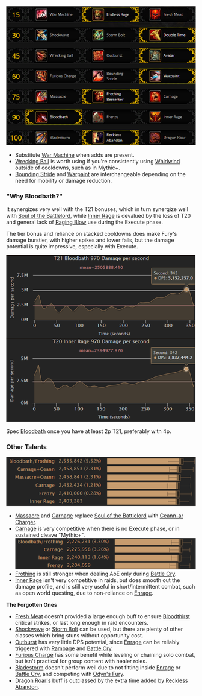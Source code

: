 <img class="center-image border" src="/images/fury/talents/talents.png">

<ul>
<li>Substitute <a href="http://www.wowhead.com/spell=215556/war-machine">War Machine</a> when adds are present.</li>
<li><a href="http://www.wowhead.com/spell=215569/wrecking-ball">Wrecking Ball</a> is worth using if you're consistently using <a href="http://www.wowhead.com/spell=190411/whirlwind">Whirlwind</a> outside of cooldowns, such as in Mythic+.</li>
<li><a href="http://www.wowhead.com/spell=202163/bounding-stride">Bounding Stride</a> and <a href="http://www.wowhead.com/spell=208154/warpaint">Warpaint</a> are interchangeable depending on the need for mobility or damage reduction.</li>
</ul>

### "Why Bloodbath?"

It synergizes very well with the T21 bonuses, which in turn synergize well with <a href="http://www.wowhead.com/item=151650/soul-of-the-battlelord">Soul of the Battlelord</a>, while <a href="http://www.wowhead.com/spell=215573/inner-rage">Inner Rage</a> is devalued by the loss of T20 and general lack of <a href="http://www.wowhead.com/spell=85288/raging-blow">Raging Blow</a> use during the Execute phase.

The tier bonus and reliance on stacked cooldowns does make Fury's damage burstier, with higher spikes and lower falls, but the damage potential is quite impressive, especially with Execute.

<img class="center-image border" src="/images/fury/talents/bloodbath.png">

Spec <a href="http://www.wowhead.com/spell=12292/bloodbath">Bloodbath</a> once you have at least 2p T21, preferably with 4p.

### Other Talents

<img class="center-image border" src="/images/fury/talents/other-talents.png">

<ul>
<li><a href="http://www.wowhead.com/spell=206315/massacre">Massacre</a> and <a href="http://www.wowhead.com/spell=202922/carnage">Carnage</a> replace <a href="http://www.wowhead.com/item=151650/soul-of-the-battlelord">Soul of the Battlelord</a> with <a href="http://www.wowhead.com/item=137088/ceann-ar-charger">Ceann-ar Charger</a>.</li>
<li><a href="http://www.wowhead.com/spell=202922/carnage">Carnage</a> is very competitive when there is no Execute phase, or in sustained cleave "Mythic+".</li>
<img class="image-margin border" src="/images/fury/talents/carnage.png">
<li><a href="http://www.wowhead.com/spell=215571/frothing-berserker">Frothing</a> is still stronger when dealing AoE only during <a href="http://www.wowhead.com/spell=1719/battle-cry">Battle Cry</a>.</li>
<li><a href="http://www.wowhead.com/spell=215573/inner-rage">Inner Rage</a> isn't very competitive in raids, but does smooth out the damage profile, and is still very useful in short/intermittent combat, such as open world questing, due to non-reliance on <a href="http://www.wowhead.com/spell=184361/enrage">Enrage</a>.</li>
</ul>

**The Forgotten Ones**

<ul>
<li><a href="http://www.wowhead.com/spell=215568/fresh-meat">Fresh Meat</a> doesn't provided a large enough buff to ensure <a href="http://www.wowhead.com/spell=23881/bloodthirst">Bloodthirst</a> critical strikes, or last long enough in raid encounters.</li>
<li><a href="http://www.wowhead.com/spell=46968/shockwave">Shockwave</a> or <a href="http://www.wowhead.com/spell=107570/storm-bolt">Storm Bolt</a> can be used, but there are plenty of other classes which bring stuns without opportunity cost.</li>
<li><a href="http://www.wowhead.com/spell=206320/outburst">Outburst</a> has very little DPS potential, since <a href="http://www.wowhead.com/spell=184361/enrage">Enrage</a> can be reliably triggered with <a href="http://www.wowhead.com/spell=184367/rampage">Rampage</a> and <a href="http://www.wowhead.com/spell=1719/battle-cry">Battle Cry</a>.</li>
<li><a href="http://www.wowhead.com/spell=202224/furious-charge">Furious Charge</a> has some benefit while leveling or chaining solo combat, but isn't practical for group content with healer roles.</li>
<li><a href="http://www.wowhead.com/spell=46924/bladestorm">Bladestorm</a> doesn't perform well due to not fitting inside <a href="http://www.wowhead.com/spell=184361/enrage">Enrage</a> or <a href="http://www.wowhead.com/spell=1719/battle-cry">Battle Cry</a>, and competing with <a href="http://www.wowhead.com/spell=205545/odyns-fury">Odyn's Fury</a>.</li>
<li><a href="http://www.wowhead.com/spell=118000/dragon-roar">Dragon Roar's</a> buff is outclassed by the extra time added by <a href="http://www.wowhead.com/spell=202751/reckless-abandon">Reckless Abandon</a>.</li>
</ul>